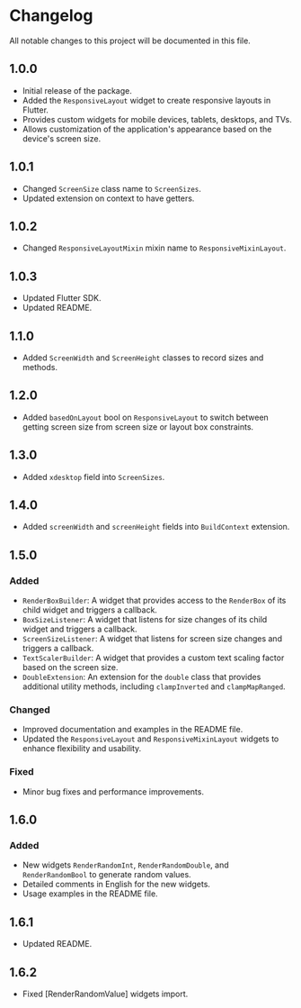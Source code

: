 # Changelog

All notable changes to this project will be documented in this file.

## 1.0.0

* Initial release of the package.
* Added the `ResponsiveLayout` widget to create responsive layouts in Flutter.
* Provides custom widgets for mobile devices, tablets, desktops, and TVs.
* Allows customization of the application's appearance based on the device's screen size.

## 1.0.1

* Changed `ScreenSize` class name to `ScreenSizes`.
* Updated extension on context to have getters.

## 1.0.2

* Changed `ResponsiveLayoutMixin` mixin name to `ResponsiveMixinLayout`.

## 1.0.3

* Updated Flutter SDK.
* Updated README.

## 1.1.0

* Added `ScreenWidth` and `ScreenHeight` classes to record sizes and methods.

## 1.2.0

* Added `basedOnLayout` bool on `ResponsiveLayout` to switch between getting screen size from screen size or layout box constraints.

## 1.3.0

* Added `xdesktop` field into `ScreenSizes`.

## 1.4.0

* Added `screenWidth` and `screenHeight` fields into `BuildContext` extension.

## 1.5.0

### Added

- `RenderBoxBuilder`: A widget that provides access to the `RenderBox` of its child widget and triggers a callback.
- `BoxSizeListener`: A widget that listens for size changes of its child widget and triggers a callback.
- `ScreenSizeListener`: A widget that listens for screen size changes and triggers a callback.
- `TextScalerBuilder`: A widget that provides a custom text scaling factor based on the screen size.
- `DoubleExtension`: An extension for the `double` class that provides additional utility methods, including `clampInverted` and `clampMapRanged`.

### Changed

- Improved documentation and examples in the README file.
- Updated the `ResponsiveLayout` and `ResponsiveMixinLayout` widgets to enhance flexibility and usability.

### Fixed

- Minor bug fixes and performance improvements.

## 1.6.0

### Added

- New widgets `RenderRandomInt`, `RenderRandomDouble`, and `RenderRandomBool` to generate random values.
- Detailed comments in English for the new widgets.
- Usage examples in the README file.

## 1.6.1

* Updated README.

## 1.6.2

* Fixed [RenderRandomValue] widgets import.
